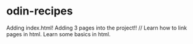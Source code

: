 # odin-recipes
Adding index.html!
Adding 3 pages into the project!!
//
Learn how to link pages in html.
Learn some basics in html.